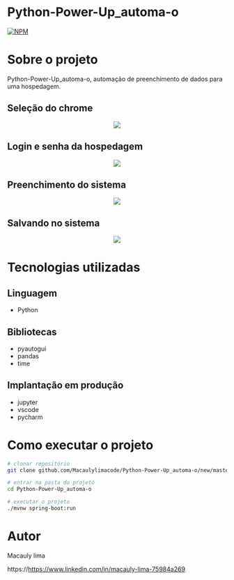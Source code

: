 # Python-Power-Up_automa-o
[![NPM](https://img.shields.io/npm/l/react)](https://github.com/Macaulylimacode/Python-Power-Up_automa-o/blob/master/LICENSE) 

# Sobre o projeto

Python-Power-Up_automa-o, automação de preenchimento de dados  para uma hospedagem.

## Seleção do chrome
<div align="center">
  <img src="https://github.com/Macaulylimacode/Python-Power-Up_automa-o/assets/139823222/5ad88f0f-ac7f-4565-812f-54657acd256f"/>
</div>

## Login e senha da hospedagem
<div align="center">
  <img src="https://github.com/Macaulylimacode/Python-Power-Up_automa-o/assets/139823222/f01c00f9-93a7-4200-a6eb-bc8255f81e92"/>
</div>

## Preenchimento do sistema

<div align="center">
  <img src="https://github.com/Macaulylimacode/Python-Power-Up_automa-o/assets/139823222/8d9badff-066a-43ab-9d67-aee8aed1cf5b"/>
</div>

## Salvando no sistema

<div align="center">
  <img src="https://github.com/Macaulylimacode/Python-Power-Up_automa-o/assets/139823222/d6a75135-056b-4b27-ae67-13c9cfa3e3c0"/>
</div>

# Tecnologias utilizadas
## Linguagem
- Python
## Bibliotecas
- pyautogui
- pandas
- time
## Implantação em produção
- jupyter
- vscode
- pycharm

# Como executar o projeto

```bash
# clonar repositório
git clone github.com/Macaulylimacode/Python-Power-Up_automa-o/new/master?readme=1

# entrar na pasta do projeto
cd Python-Power-Up_automa-o

# executar o projeto
./mvnw spring-boot:run
```

# Autor

Macauly lima

https://https://www.linkedin.com/in/macauly-lima-75984a269
